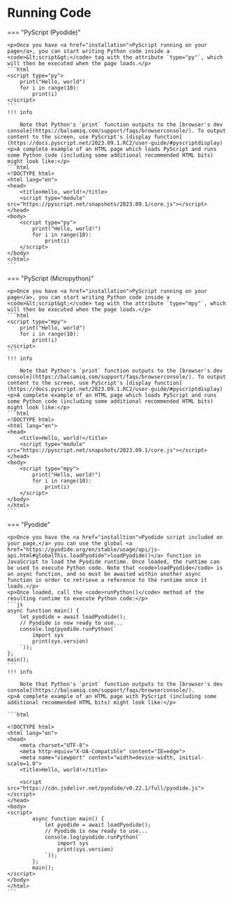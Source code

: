 # Running Code

=== "PyScript (Pyodide)"

    <p>Once you have <a href="installation">PyScript running on your page</a>, you can start writing Python code inside a <code>&lt;script&gt;</code> tag with the attribute `type="py"`, which will then be executed when the page loads.</p>
    ```html
    <script type="py">
        print("Hello, world")
        for i in range(10):
            print(i)  
    </script>
    ```
    !!! info

        Note that Python's `print` function outputs to the [browser's dev console](https://balsamiq.com/support/faqs/browserconsole/). To output content to the screen, use PyScript's [display function](https://docs.pyscript.net/2023.09.1.RC2/user-guide/#pyscriptdisplay)
    <p>A complete example of an HTML page which loads PyScript and runs some Python code (including some additional recommended HTML bits) might look like:</p>
    ```html
    <!DOCTYPE html>
    <html lang="en">
    <head>
        <title>Hello, world!</title>
        <script type="module" src="https://pyscript.net/snapshots/2023.09.1/core.js"></script>
    </head>
    <body>
        <script type="py">
            print("Hello, world!")
            for i in range(10):
                print(i)
        </script>
    </body>
    </html>
    ```

=== "PyScript (Micropython)"

    <p>Once you have <a href="installation">PyScript running on your page</a>, you can start writing Python code inside a <code>&lt;script&gt;</code> tag with the attribute `type="mpy"`, which will then be executed when the page loads.</p>
    ```html
    <script type="mpy">
        print("Hello, world")
        for i in range(10):
            print(i)  
    </script>
    ```
    !!! info

        Note that Python's `print` function outputs to the [browser's dev console](https://balsamiq.com/support/faqs/browserconsole/). To output content to the screen, use PyScript's [display function](https://docs.pyscript.net/2023.09.1.RC2/user-guide/#pyscriptdisplay)
    <p>A complete example of an HTML page which loads PyScript and runs some Python code (including some additional recommended HTML bits) might look like:</p>
    ```html
    <!DOCTYPE html>
    <html lang="en">
    <head>
        <title>Hello, world!</title>
        <script type="module" src="https://pyscript.net/snapshots/2023.09.1/core.js"></script>
    </head>
    <body>
        <script type="mpy">
            print("Hello, world!")
            for i in range(10):
                print(i)
        </script>
    </body>
    </html>
    ```


=== "Pyodide"

    <p>Once you have the <a href="installtion">Pyodide script included on your page,</a> you can use the global <a href="https://pyodide.org/en/stable/usage/api/js-api.html#globalThis.loadPyodide">loadPyodide()</a> function in JavaScript to load the Pyodide runtime. Once loaded, the runtime can be used to execute Python code. Note that <code>loadPyodide</code> is an async function, and so must be awaited within another async function in order to retrieve a reference to the runtime once it loads.</p>
    <p>Once loaded, call the <code>runPython()</code> method of the resulting runtime to execute Python code:</p>
    ```js
    async function main() {
        let pyodide = await loadPyodide();
        // Pyodide is now ready to use...
        console.log(pyodide.runPython(`
            import sys
            print(sys.version)
        `));
    };
    main();
    ```
    !!! info

        Note that Python's `print` function outputs to the [browser's dev console](https://balsamiq.com/support/faqs/browserconsole/).
    <p>A complete example of an HTML page with PyScript (including some additional recommended HTML bits) might look like:</p>

    ```html

    <!DOCTYPE html>
    <html lang="en">
    <head>
        <meta charset="UTF-8">
        <meta http-equiv="X-UA-Compatible" content="IE=edge">
        <meta name="viewport" content="width=device-width, initial-scale=1.0">
        <title>Hello, world!</title>

        <script src="https://cdn.jsdelivr.net/pyodide/v0.22.1/full/pyodide.js"></script>
    </head>
    <body>
    <script>
            async function main() {
                let pyodide = await loadPyodide();
                // Pyodide is now ready to use...
                console.log(pyodide.runPython(`
                    import sys
                    print(sys.version)
                `));
            };
            main();
    </script>
    </body>
    </html>
    ```
